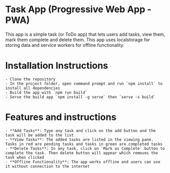 # Task App (Progressive Web App - PWA)

This app is a simple task (or ToDo app) that lets users add tasks, view them, mark them complete and delete them. This app uses localstorage for storing data and service workers for offline functionality.

# Installation Instructions

    - Clone the repository
    - In the project folder, open command prompt and run `npm install` to install all dependencies
    - Build the app with `npm run build`
    - Serve the build app `npm install -g serve` then `serve -s build`


# Features and instructions
    - **Add Tasks**: Type any task and click on the add button and the task will be added to the list
    - **View Tasks**: The added tasks are listed in the viewing pane. Tasks in red are pending tasks and tasks in green are completed tasks
    - **Delete Tasks**: In any task, click on `Mark as Complete` button to complete the task. Then delete button will appear which removes the task when clicked
    - **Offline Functionality**: The app works offline and users can use it without connection to the internet